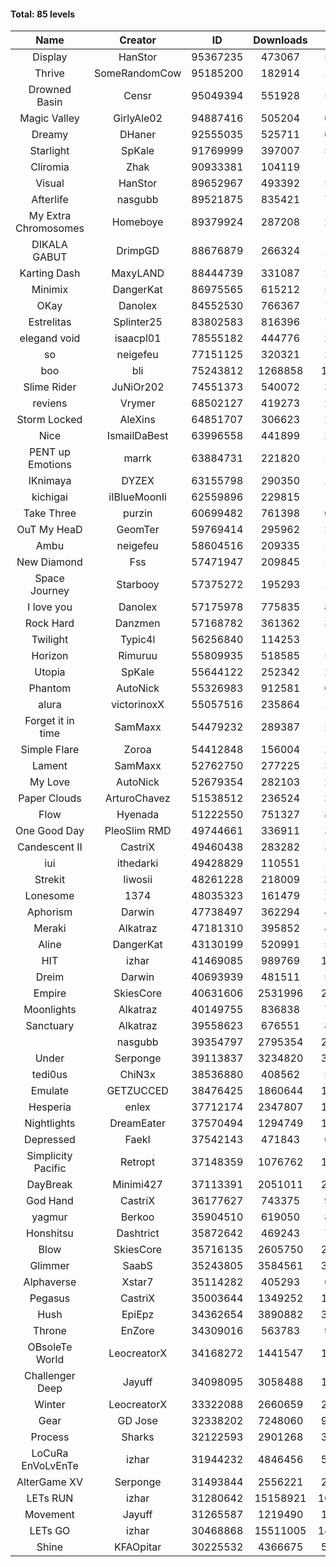 #### Total: 85 levels

| Name | Creator | ID | Downloads | Likes |
|:---:|:---:|:---:|:---:|:---:|
| Display | HanStor | 95367235 | 473067 | 56557
| Thrive | SomeRandomCow | 95185200 | 182914 | 12650
| Drowned Basin | Censr | 95049394 | 551928 | 57756
| Magic Valley | GirlyAle02 | 94887416 | 505204 | 64932
| Dreamy | DHaner | 92555035 | 525711 | 68682
| Starlight | SpKale | 91769999 | 397007 | 50922
| Cliromia | Zhak | 90933381 | 104119 | 9733
| Visual | HanStor | 89652967 | 493392 | 53391
| Afterlife | nasgubb | 89521875 | 835421 | 75604
| My Extra Chromosomes | Homeboye | 89379924 | 287208 | 21005
| DIKALA GABUT | DrimpGD | 88676879 | 266324 | 17082
| Karting Dash | MaxyLAND | 88444739 | 331087 | 26433
| Minimix | DangerKat | 86975565 | 615212 | 57952
| OKay | Danolex | 84552530 | 766367 | 75995
| Estrelitas | Splinter25 | 83802583 | 816396 | 77816
| elegand void | isaacpl01 | 78555182 | 444776 | 27921
| so | neigefeu | 77151125 | 320321 | 27690
| boo | bli | 75243812 | 1268858 | 107006
| Slime Rider | JuNiOr202 | 74551373 | 540072 | 30408
| reviens | Vrymer | 68502127 | 419273 | 22865
| Storm Locked | AleXins | 64851707 | 306623 | 23468
| Nice | IsmailDaBest | 63996558 | 441899 | 25222
| PENT up Emotions | marrk | 63884731 | 221820 | 14545
| IKnimaya | DYZEX | 63155798 | 290350 | 19897
| kichigai | iIBlueMoonIi | 62559896 | 229815 | 9765
| Take Three | purzin | 60699482 | 761398 | 65885
| OuT My HeaD | GeomTer | 59769414 | 295962 | 20307
| Ambu | neigefeu | 58604516 | 209335 | 17062
| New Diamond | Fss | 57471947 | 209845 | 15891
| Space Journey | Starbooy | 57375272 | 195293 | 14574
| I love you | Danolex | 57175978 | 775835 | 85613
| Rock Hard | Danzmen | 57168782 | 361362 | 30635
| Twilight | Typic4l | 56256840 | 114253 | 9795
| Horizon | Rimuruu | 55809935 | 518585 | 58413
| Utopia | SpKale | 55644122 | 252342 | 23480
| Phantom | AutoNick | 55326983 | 912581 | 61997
| alura | victorinoxX | 55057516 | 235864 | 18812
| Forget it in time | SamMaxx | 54479232 | 289387 | 24661
| Simple Flare | Zoroa | 54412848 | 156004 | 21735
| Lament | SamMaxx | 52762750 | 277225 | 33076
| My Love | AutoNick | 52679354 | 282103 | 28953
| Paper Clouds | ArturoChavez | 51538512 | 236524 | 30125
| Flow | Hyenada | 51222550 | 751327 | 83987
| One Good Day | PleoSlim RMD | 49744661 | 336911 | 37505
| Candescent II | CastriX | 49460438 | 283282 | 37232
| iui | ithedarki | 49428829 | 110551 | 16970
| Strekit | Iiwosii | 48261228 | 218009 | 30912
| Lonesome | 1374 | 48035323 | 161479 | 21602
| Aphorism | Darwin | 47738497 | 362294 | 47099
| Meraki | Alkatraz | 47181310 | 395852 | 46593
| Aline | DangerKat | 43130199 | 520991 | 58380
| HIT | izhar | 41469085 | 989769 | 103342
| Dreim | Darwin | 40693939 | 481511 | 58414
| Empire | SkiesCore | 40631606 | 2531996 | 249221
| Moonlights | Alkatraz | 40149755 | 836838 | 79423
| Sanctuary | Alkatraz | 39558623 | 676551 | 87806
|   | nasgubb | 39354797 | 2795354 | 226684
| Under | Serponge | 39113837 | 3234820 | 342985
| tedi0us | ChiN3x | 38536880 | 408562 | 52779
| Emulate | GETZUCCED | 38476425 | 1860644 | 192947
| Hesperia | enlex | 37712174 | 2347807 | 179868
| Nightlights | DreamEater | 37570494 | 1294749 | 130495
| Depressed | FaekI | 37542143 | 471843 | 65819
| Simplicity Pacific | Retropt | 37148359 | 1076762 | 115411
| DayBreak | Minimi427 | 37113391 | 2051011 | 224070
| God Hand | CastriX | 36177627 | 743375 | 98405
| yagmur | Berkoo | 35904510 | 619050 | 81598
| Honshitsu | Dashtrict | 35872642 | 469243 | 77839
| Blow | SkiesCore | 35716135 | 2605750 | 271893
| Glimmer | SaabS | 35243805 | 3584561 | 311053
| Alphaverse | Xstar7 | 35114282 | 405293 | 69858
| Pegasus | CastriX | 35003644 | 1349252 | 177964
| Hush | EpiEpz | 34362654 | 3890882 | 345937
| Throne | EnZore | 34309016 | 563783 | 91805
| OBsoleTe World | LeocreatorX | 34168272 | 1441547 | 157358
| Challenger Deep | Jayuff | 34098095 | 3058488 | 188616
| Winter | LeocreatorX | 33322088 | 2660659 | 286165
| Gear | GD Jose | 32338202 | 7248060 | 960084
| Process | Sharks | 32122593 | 2901268 | 389621
| LoCuRa EnVoLvEnTe | izhar | 31944232 | 4846456 | 547863
| AlterGame XV | Serponge | 31493844 | 2556221 | 232779
| LETs  RUN | izhar | 31280642 | 15158921 | 1671091
| Movement | Jayuff | 31265587 | 1219490 | 143796
| LETs GO | izhar | 30468868 | 15511005 | 1498698
| Shine | KFAOpitar | 30225532 | 4366675 | 527949
